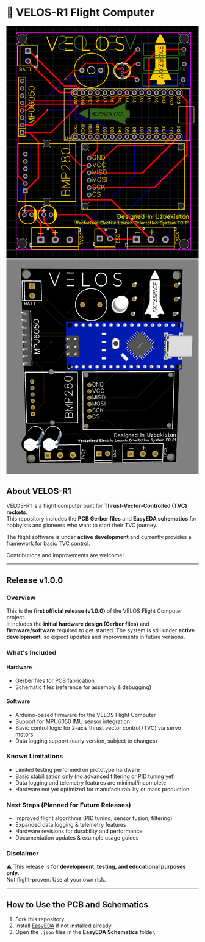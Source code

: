 # 🚀 VELOS-R1 Flight Computer

![VELOS-R1 PCB](velospcb.png)
![VELOS-R1 3D](velos3d.png)

## About VELOS-R1
VELOS-R1 is a flight computer built for **Thrust-Vector-Controlled (TVC) rockets**.  
This repository includes the **PCB Gerber files** and **EasyEDA schematics** for hobbyists and pioneers who want to start their TVC journey.  

The flight software is under **active development** and currently provides a framework for basic TVC control.  

Contributions and improvements are welcome!  

---

## Release v1.0.0

### Overview
This is the **first official release (v1.0.0)** of the VELOS Flight Computer project.  
It includes the **initial hardware design (Gerber files)** and **firmware/software** required to get started. The system is still under **active development**, so expect updates and improvements in future versions.  

### What's Included
#### Hardware
- Gerber files for PCB fabrication  
- Schematic files (reference for assembly & debugging)  

#### Software
- Arduino-based firmware for the VELOS Flight Computer  
- Support for MPU6050 IMU sensor integration  
- Basic control logic for 2-axis thrust vector control (TVC) via servo motors  
- Data logging support (early version, subject to changes)  

### Known Limitations
- Limited testing performed on prototype hardware  
- Basic stabilization only (no advanced filtering or PID tuning yet)  
- Data logging and telemetry features are minimal/incomplete  
- Hardware not yet optimized for manufacturability or mass production  

### Next Steps (Planned for Future Releases)
- Improved flight algorithms (PID tuning, sensor fusion, filtering)  
- Expanded data logging & telemetry features  
- Hardware revisions for durability and performance  
- Documentation updates & example usage guides  

### Disclaimer
⚠️ This release is **for development, testing, and educational purposes only**.  
Not flight-proven. Use at your own risk.  

---

## How to Use the PCB and Schematics
1. Fork this repository.  
2. Install [EasyEDA](https://easyeda.com/) if not installed already.  
3. Open the `.json` files in the **EasyEDA Schematics** folder.  
